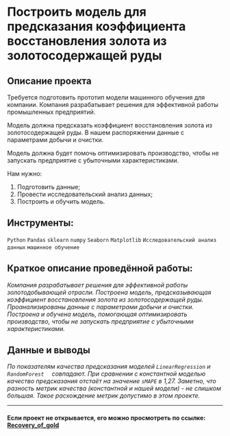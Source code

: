 # Построить модель для предсказания коэффициента восстановления золота из золотосодержащей руды

## Описание проекта

Требуется подготовить прототип модели машинного обучения для компании. Компания разрабатывает решения для эффективной работы промышленных предприятий.

Модель должна предсказать коэффициент восстановления золота из золотосодержащей руды. В нашем распоряжении данные с параметрами добычи и очистки. 

Модель должна будет помочь оптимизировать производство, чтобы не запускать предприятие с убыточными характеристиками.

Нам нужно:

1. Подготовить данные;
2. Провести исследовательский анализ данных;
3. Построить и обучить модель.

## Инструменты:
`Python`
`Pandas`
`sklearn`
`numpy`
`Seaborn`
`Matplotlib`
`Исследовательский анализ данных`
`машинное обучение`

## Краткое описание проведённой работы:<br>
<i> Компания разрабатывает решения для эффективной работы золотодобывающей отрасли.
Построена модель, предсказывающая коэффициент восстановления золота из золотосодержащей руды. Проанализированы данные с параметрами добычи и очистки.
Построена и обучена модель, помогающая оптимизировать производство, чтобы не запускать предприятие с убыточными характеристиками.</i>

## Данные и выводы
<i>По показателям качества предсказания моделей `LinearRegression` и `RandomForest	` совпадают. При сравнении с константной моделью качество предсказания отстаёт на значение `sMAPE` в 1,27. Заметно, что разность метрик качества (константной и нашей модели) - не слишком большая. Такое расхождение метрик допустимо в этом проекте.</i>

---

#### Если проект не открывается, его можно просмотреть по ссылке: <a href='https://nbviewer.org/github/Ptolemey98/YP_Projects/blob/main/Recovery_of_gold/Recovery_of_gold_2.ipynb'>Recovery_of_gold</a>


